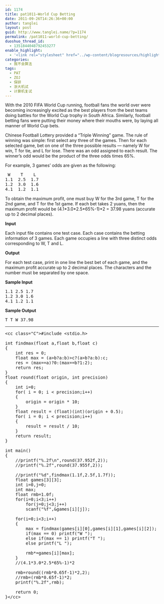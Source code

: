 ```yaml
---
id: 1174
title: pat1011—World Cup Betting
date: 2011-09-26T14:26:36+00:00
author: tanglei
layout: post
guid: http://www.tanglei.name/?p=1174
permalink: /pat1011-world-cup-betting/
duoshuo_thread_id:
  - 1351844048792453277
enable_highlight:
  - '<link rel="stylesheet" href="../wp-content/blogresources/highlightconfig/highlight.default.min.css"><script src="../wp-content/blogresources/highlightconfig/jquery-2.1.4.min.js"></script><script src="../wp-content/blogresources/highlightconfig/enable_highlight.js"></script>'
categories:
  - 我不会算法
tags:
  - PAT
  - ZOJ
  - 保研
  - 浙大机试
  - 计算机复试
---
```

<div id="problemContent">
  <p>
    With the 2010 FIFA World Cup running, football fans the world over were becoming increasingly excited as the best players from the best teams doing battles for the World Cup trophy in South Africa. Similarly, football betting fans were putting their money where their mouths were, by laying all manner of World Cup bets.
  </p>
  
  <p>
    Chinese Football Lottery provided a &#8220;Triple Winning&#8221; game. The rule of winning was simple: first select any three of the games. Then for each selected game, bet on one of the three possible results &#8212; namely W for win, T for tie, and L for lose. There was an odd assigned to each result. The winner&#8217;s odd would be the product of the three odds times 65%.
  </p>
  
  <p>
    For example, 3 games&#8217; odds are given as the following:
  </p>
  
  <pre> W    T    L
1.1  2.5  1.7
1.2  3.0  1.6
4.1  1.2  1.1</pre>
  
  <p>
    To obtain the maximum profit, one must buy W for the 3rd game, T for the 2nd game, and T for the 1st game. If each bet takes 2 yuans, then the maximum profit would be (4.1*3.0*2.5*65%-1)*2 = 37.98 yuans (accurate up to 2 decimal places).
  </p>
  
  <p>
    <strong>Input</strong>
  </p>
  
  <p>
    Each input file contains one test case. Each case contains the betting information of 3 games. Each game occupies a line with three distinct odds corresponding to W, T and L.
  </p>
  
  <p>
    <strong>Output</strong>
  </p>
  
  <p>
    For each test case, print in one line the best bet of each game, and the maximum profit accurate up to 2 decimal places. The characters and the number must be separated by one space.
  </p>
  
  <p>
    <strong>Sample Input</strong>
  </p>
  
  <pre>1.1 2.5 1.7
1.2 3.0 1.6
4.1 1.2 1.1</pre>
  
  <p>
    <strong>Sample Output</strong>
  </p>
  
  <pre>T T W 37.98</pre>
</div>

* * *

<pre>&lt;cc class="C">#include &lt;stdio.h>

int findmax(float a,float b,float c)
{
	int res = 0;
	float max = (a>b?a:b)>c?(a>b?a:b):c;
	res = (max==a)?0:(max==b?1:2);
	return res;
}
float round(float origin, int precision)
{
	int i=0;
	for( i = 0; i &lt; precision;i++)
	{
		origin = origin * 10;
	}
	float result = (float)(int)(origin + 0.5);
	for( i = 0; i &lt; precision;i++)
	{
		result = result / 10;
	}
	return result;
}

int main()
{
	//printf("%.2f\n",round(37.952f,2));
	//printf("%.2f",round(37.955f,2));

	//printf("%d",findmax(1.1f,2.5f,1.7f));
	float games[3][3];
	int i=0,j=0;
	int max;
	float rmb=1.0f;
	for(i=0;i&lt;3;i++)
		for(j=0;j&lt;3;j++)
		scanf("%f",&#038;games[i][j]);

	for(i=0;i&lt;3;i++)
	{
		max = findmax(games[i][0],games[i][1],games[i][2]);
		if(max == 0) printf("W ");
		else if(max == 1) printf("T ");
		else printf("L "); 

		rmb*=games[i][max];
	}
	//(4.1*3.0*2.5*65%-1)*2

	rmb=round((rmb*0.65f-1)*2,2);
	//rmb=(rmb*0.65f-1)*2;
	printf("%.2f",rmb);

	return 0;
}&lt;/cc></pre>
